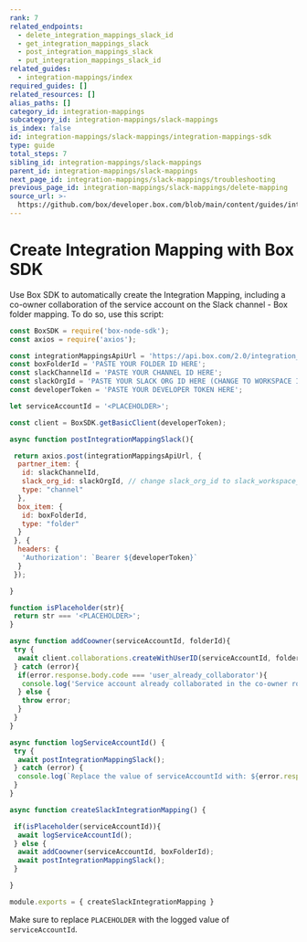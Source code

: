 ```yaml
---
rank: 7
related_endpoints:
  - delete_integration_mappings_slack_id
  - get_integration_mappings_slack
  - post_integration_mappings_slack
  - put_integration_mappings_slack_id
related_guides:
  - integration-mappings/index
required_guides: []
related_resources: []
alias_paths: []
category_id: integration-mappings
subcategory_id: integration-mappings/slack-mappings
is_index: false
id: integration-mappings/slack-mappings/integration-mappings-sdk
type: guide
total_steps: 7
sibling_id: integration-mappings/slack-mappings
parent_id: integration-mappings/slack-mappings
next_page_id: integration-mappings/slack-mappings/troubleshooting
previous_page_id: integration-mappings/slack-mappings/delete-mapping
source_url: >-
  https://github.com/box/developer.box.com/blob/main/content/guides/integration-mappings/slack-mappings/integration-mappings-sdk.md
---
```

# Create Integration Mapping with Box SDK

Use Box SDK to automatically create the Integration Mapping,
including a co-owner collaboration of the
service account on the Slack channel - Box folder mapping.
To do so, use this script:

<!-- markdownlint-disable line-length -->

```js
const BoxSDK = require('box-node-sdk');
const axios = require('axios');

const integrationMappingsApiUrl = 'https://api.box.com/2.0/integration_mappings/slack'
const boxFolderId = 'PASTE YOUR FOLDER ID HERE';
const slackChannelId = 'PASTE YOUR CHANNEL ID HERE';
const slackOrgId = 'PASTE YOUR SLACK ORG ID HERE (CHANGE TO WORKSPACE ID IF NECESSARY)';
const developerToken = 'PASTE YOUR DEVELOPER TOKEN HERE';

let serviceAccountId = '<PLACEHOLDER>';

const client = BoxSDK.getBasicClient(developerToken);

async function postIntegrationMappingSlack(){

 return axios.post(integrationMappingsApiUrl, {
  partner_item: {
   id: slackChannelId,
   slack_org_id: slackOrgId, // change slack_org_id to slack_workspace_id if Box for Slack is installed on the workspace level
   type: "channel"
  },
  box_item: {
   id: boxFolderId,
   type: "folder"
  }
 }, {
  headers: {
   'Authorization': `Bearer ${developerToken}`
  }
 });

}

function isPlaceholder(str){
 return str === '<PLACEHOLDER>';
}

async function addCoowner(serviceAccountId, folderId){
 try {
  await client.collaborations.createWithUserID(serviceAccountId, folderId, 'co-owner')
 } catch (error){
  if(error.response.body.code === 'user_already_collaborator'){
   console.log('Service account already collaborated in the co-owner role.')
  } else {
   throw error;
  }
 }
}

async function logServiceAccountId() {
 try {
  await postIntegrationMappingSlack();
 } catch (error) {
  console.log(`Replace the value of serviceAccountId with: ${error.response.data.context_info.service_account_id} and re-run the script.`)
 }
}

async function createSlackIntegrationMapping() {

 if(isPlaceholder(serviceAccountId)){
  await logServiceAccountId();
 } else {
  await addCoowner(serviceAccountId, boxFolderId);
  await postIntegrationMappingSlack();
 }

}

module.exports = { createSlackIntegrationMapping }
```
<!-- markdownlint-enable line-length -->

<Message notice>

Make sure to replace `PLACEHOLDER` with the logged value of
`serviceAccountId`.

</Message>